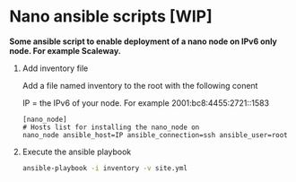 # Nano ansible scripts [WIP]

**Some ansible script to enable deployment of a nano node on IPv6 only node. For example Scaleway.**

1. Add inventory file

    Add a file named inventory to the root with the following conent
    
    IP = the IPv6 of your node. For example 2001:bc8:4455:2721::1583
    ```
    [nano_node]
    # Hosts list for installing the nano_node on
    nano_node ansible_host=IP ansible_connection=ssh ansible_user=root
    ```

2. Execute the ansible playbook

    ```bash
    ansible-playbook -i inventory -v site.yml
    ```
